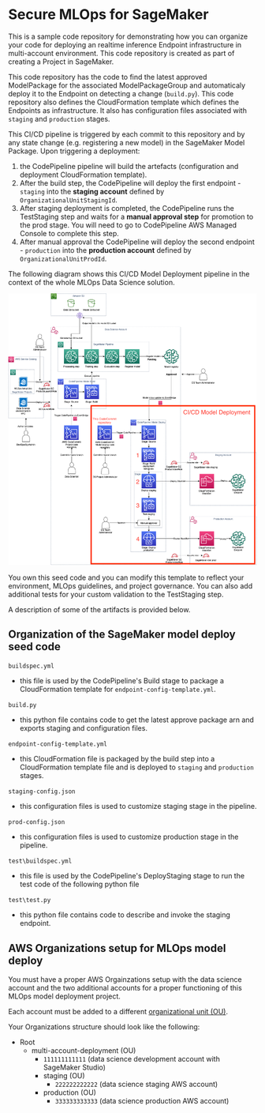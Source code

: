 # Secure MLOps for SageMaker

This is a sample code repository for demonstrating how you can organize your code for deploying an realtime inference Endpoint infrastructure in multi-account environment. This code repository is created as part of creating a Project in SageMaker. 

This code repository has the code to find the latest approved ModelPackage for the associated ModelPackageGroup and automaticaly deploy it to the Endpoint on detecting a change (`build.py`). This code repository also defines the CloudFormation template which defines the Endpoints as infrastructure. It also has configuration files associated with `staging` and `production` stages. 

This CI/CD pipeline is triggered by each commit to this repository and by any state change (e.g. registering a new model) in the SageMaker Model Package.
Upon triggering a deployment:
1. the CodePipeline pipeline will build the artefacts (configuration and deployment CloudFormation template). 
2. After the build step, the CodePipeline will deploy the first endpoint - `staging` into the **staging account** defined by `OrganizationalUnitStagingId`. 
3. After staging deployment is completed, the CodePipeline runs the TestStaging step and waits for a **manual approval step** for promotion to the prod stage. You will need to go to CodePipeline AWS Managed Console to complete this step.
4. After manual approval the CodePipeline will deploy the second endpoint - `production` into the **production account** defined by `OrganizationalUnitProdId`.

The following diagram shows this CI/CD Model Deployment pipeline in the context of the whole MLOps Data Science solution.

![CI/CD model deployment](ml-ops-architecture-model-deploy.png)

You own this seed code and you can modify this template to reflect your environment, MLOps guidelines, and project governance. You can also add additional tests for your custom validation to the TestStaging step.

A description of some of the artifacts is provided below.

## Organization of the SageMaker model deploy seed code
`buildspec.yml`
 - this file is used by the CodePipeline's Build stage to package a CloudFormation template for `endpoint-config-template.yml`.

`build.py`
 - this python file contains code to get the latest approve package arn and exports staging and configuration files.

`endpoint-config-template.yml`
 - this CloudFormation file is packaged by the build step into a CloudFormation template file and is deployed to `staging` and `production` stages.

`staging-config.json`
 - this configuration files is used to customize staging stage in the pipeline.

`prod-config.json`
 - this configuration files is used to customize production stage in the pipeline.

`test\buildspec.yml`
  - this file is used by the CodePipeline's DeployStaging stage to run the test code of the following python file

`test\test.py`
  - this python file contains code to describe and invoke the staging endpoint.

## AWS Organizations setup for MLOps model deploy
You must have a proper AWS Orgainzations setup with the data science account and the two additional accounts for a proper functioning of this MLOps model deployment project.

Each account must be added to a different [organizational unit (OU)](https://docs.aws.amazon.com/organizations/latest/userguide/orgs_getting-started_concepts.html).

Your Organizations structure should look like the following:
+ Root
    - multi-account-deployment (OU)
        * `111111111111` (data science development account with SageMaker Studio)
        * staging (OU)
            * `222222222222` (data science staging AWS account)
        * production (OU)
            * `333333333333` (data science production AWS account)